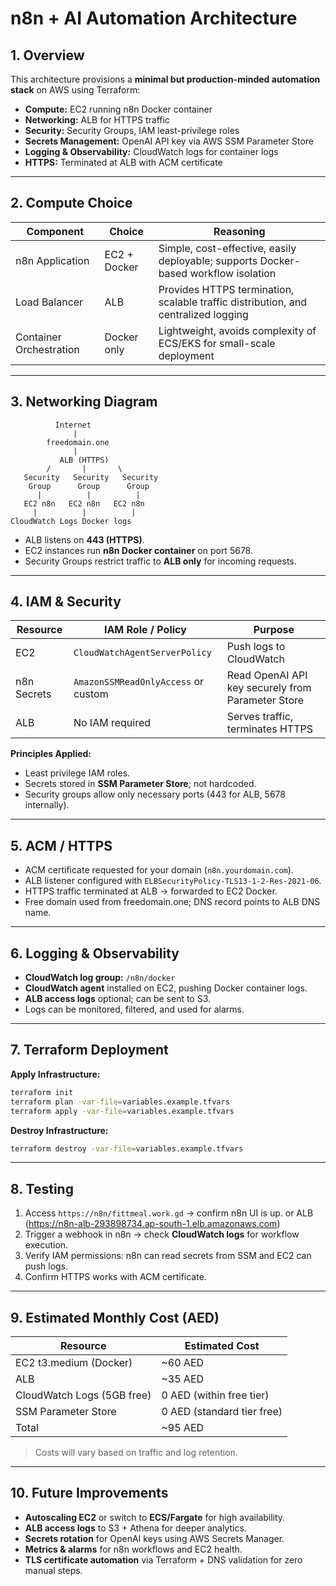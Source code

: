 # n8n + AI Automation Architecture

## 1. Overview

This architecture provisions a **minimal but production-minded automation stack** on AWS using Terraform:

* **Compute:** EC2 running n8n Docker container
* **Networking:** ALB for HTTPS traffic
* **Security:** Security Groups, IAM least-privilege roles
* **Secrets Management:** OpenAI API key via AWS SSM Parameter Store
* **Logging & Observability:** CloudWatch logs for container logs
* **HTTPS:** Terminated at ALB with ACM certificate

---

## 2. Compute Choice

| Component               | Choice       | Reasoning                                                                           |
| ----------------------- | ------------ | ----------------------------------------------------------------------------------- |
| n8n Application         | EC2 + Docker | Simple, cost-effective, easily deployable; supports Docker-based workflow isolation |
| Load Balancer           | ALB          | Provides HTTPS termination, scalable traffic distribution, and centralized logging  |
| Container Orchestration | Docker only  | Lightweight, avoids complexity of ECS/EKS for small-scale deployment                |

---

## 3. Networking Diagram

```
          Internet
              |
        freedomain.one
              |
           ALB (HTTPS)
        /       |       \
   Security   Security   Security
    Group      Group      Group
      |          |          |
   EC2 n8n   EC2 n8n   EC2 n8n
     |          |          |
CloudWatch Logs Docker logs
```

* ALB listens on **443 (HTTPS)**.
* EC2 instances run **n8n Docker container** on port 5678.
* Security Groups restrict traffic to **ALB only** for incoming requests.

---

## 4. IAM & Security

| Resource    | IAM Role / Policy                   | Purpose                                           |
| ----------- | ----------------------------------- | ------------------------------------------------- |
| EC2         | `CloudWatchAgentServerPolicy`       | Push logs to CloudWatch                           |
| n8n Secrets | `AmazonSSMReadOnlyAccess` or custom | Read OpenAI API key securely from Parameter Store |
| ALB         | No IAM required                     | Serves traffic, terminates HTTPS                  |

**Principles Applied:**

* Least privilege IAM roles.
* Secrets stored in **SSM Parameter Store**; not hardcoded.
* Security groups allow only necessary ports (443 for ALB, 5678 internally).

---

## 5. ACM / HTTPS

* ACM certificate requested for your domain (`n8n.yourdomain.com`).
* ALB listener configured with `ELBSecurityPolicy-TLS13-1-2-Res-2021-06`.
* HTTPS traffic terminated at ALB → forwarded to EC2 Docker.
* Free domain used from freedomain.one; DNS record points to ALB DNS name.

---

## 6. Logging & Observability

* **CloudWatch log group:** `/n8n/docker`
* **CloudWatch agent** installed on EC2, pushing Docker container logs.
* **ALB access logs** optional; can be sent to S3.
* Logs can be monitored, filtered, and used for alarms.

---

## 7. Terraform Deployment

**Apply Infrastructure:**

```bash
terraform init
terraform plan -var-file=variables.example.tfvars
terraform apply -var-file=variables.example.tfvars
```

**Destroy Infrastructure:**

```bash
terraform destroy -var-file=variables.example.tfvars
```

---

## 8. Testing

1. Access `https://n8n/fittmeal.work.gd` → confirm n8n UI is up. or ALB (https://n8n-alb-293898734.ap-south-1.elb.amazonaws.com)
2. Trigger a webhook in n8n → check **CloudWatch logs** for workflow execution.
3. Verify IAM permissions: n8n can read secrets from SSM and EC2 can push logs.
4. Confirm HTTPS works with ACM certificate.

---

## 9. Estimated Monthly Cost (AED)

| Resource                   | Estimated Cost             |
| -------------------------- | -------------------------- |
| EC2 t3.medium (Docker)     | \~60 AED                   |
| ALB                        | \~35 AED                   |
| CloudWatch Logs (5GB free) | 0 AED (within free tier)   |
| SSM Parameter Store        | 0 AED (standard tier free) |
| Total                      | \~95 AED                   |

> Costs will vary based on traffic and log retention.

---

## 10. Future Improvements

* **Autoscaling EC2** or switch to **ECS/Fargate** for high availability.
* **ALB access logs** to S3 + Athena for deeper analytics.
* **Secrets rotation** for OpenAI keys using AWS Secrets Manager.
* **Metrics & alarms** for n8n workflows and EC2 health.
* **TLS certificate automation** via Terraform + DNS validation for zero manual steps.
